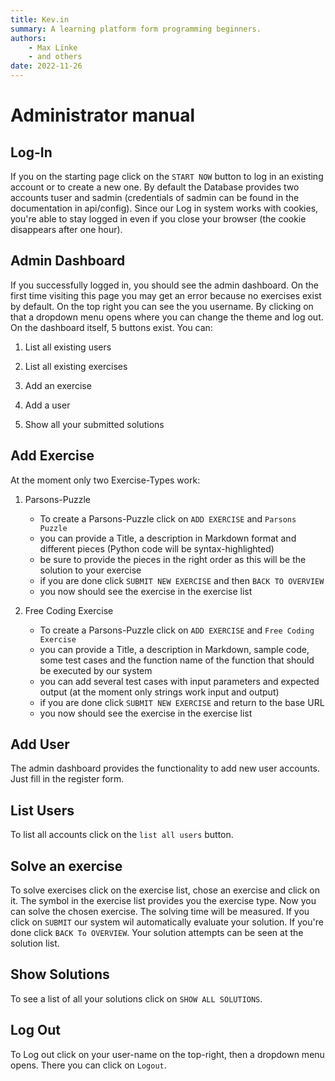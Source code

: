 ```yaml
---
title: Kev.in
summary: A learning platform form programming beginners.
authors:
    - Max Linke
    - and others
date: 2022-11-26
---
```


# Administrator manual

## Log-In
If you on the starting page click on the `START NOW` button to log in an
existing account or to create a new one. By default the Database provides two
accounts tuser and sadmin (credentials of sadmin can be found in the documentation in
api/config). Since our Log in system works with cookies, you're able to stay
logged in even if you close your browser (the cookie disappears after one hour).

## Admin Dashboard
If you successfully logged in, you should see the admin dashboard. On the first
time visiting this page you may get an error because no exercises exist by
default. On the top right you can see the you username. By clicking on that a
dropdown menu opens where you can change the theme and log out. On the
dashboard itself, 5 buttons exist. You can:

1. List all existing users

2. List all existing exercises

3. Add an exercise

4. Add a user

5. Show all your submitted solutions

## Add Exercise
At the moment only two Exercise-Types work:

1. Parsons-Puzzle
    
    - To create a Parsons-Puzzle click on `ADD EXERCISE` and `Parsons Puzzle`
    - you can provide a Title, a description in Markdown format and different
    pieces (Python code will be syntax-highlighted)
    - be sure to provide the pieces in the right order as this will be the
    solution to your exercise
    - if you are done click `SUBMIT NEW EXERCISE` and then `BACK TO OVERVIEW`
    - you now should see the exercise in the exercise list

2. Free Coding Exercise

    - To create a Parsons-Puzzle click on `ADD EXERCISE` and `Free Coding Exercise`
    - you can provide a Title, a description in Markdown, sample code, some
    test cases and the function name of the function that should be executed by
    our system
    - you can add several test cases with input parameters and expected output
    (at the moment only strings work input and output)
    - if you are done click `SUBMIT NEW EXERCISE` and return to the base URL
    - you now should see the exercise in the exercise list

## Add User
The admin dashboard provides the functionality to add new user accounts. Just
fill in the register form.

## List Users
To list all accounts click on the `list all users` button.

## Solve an exercise
To solve exercises click on the exercise list, chose an exercise and click on
it. The symbol in the exercise list provides you the exercise type. Now you can
solve the chosen exercise. The solving time will be measured. If you click on
`SUBMIT` our system wil automatically evaluate your solution. If you're done
click `BACK To OVERVIEW`. Your solution attempts can be seen at the solution
list.

## Show Solutions
To see a list of all your solutions click on `SHOW ALL SOLUTIONS`.

## Log Out
To Log out click on your user-name on the top-right, then a dropdown menu opens.
There you can click on `Logout`.